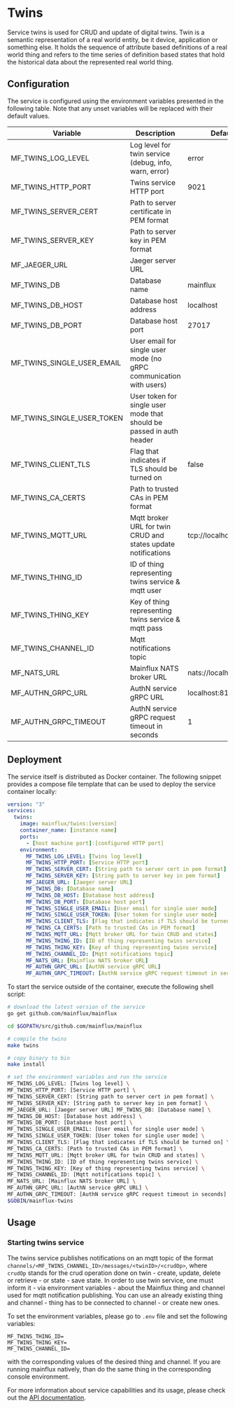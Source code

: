 # Twins

Service twins is used for CRUD and update of digital twins. Twin is a semantic
representation of a real world entity, be it device, application or something
else. It holds the sequence of attribute based definitions of a real world thing
and refers to the time series of definition based states that hold the
historical data about the represented real world thing.

## Configuration

The service is configured using the environment variables presented in the
following table. Note that any unset variables will be replaced with their
default values.

| Variable                   | Description                                                          | Default               |
|----------------------------|----------------------------------------------------------------------|-----------------------|
| MF_TWINS_LOG_LEVEL         | Log level for twin service (debug, info, warn, error)                | error                 |
| MF_TWINS_HTTP_PORT         | Twins service HTTP port                                              | 9021                  |
| MF_TWINS_SERVER_CERT       | Path to server certificate in PEM format                             |                       |
| MF_TWINS_SERVER_KEY        | Path to server key in PEM format                                     |                       |
| MF_JAEGER_URL              | Jaeger server URL                                                    |                       |
| MF_TWINS_DB                | Database name                                                        | mainflux              |
| MF_TWINS_DB_HOST           | Database host address                                                | localhost             |
| MF_TWINS_DB_PORT           | Database host port                                                   | 27017                 |
| MF_TWINS_SINGLE_USER_EMAIL | User email for single user mode (no gRPC communication with users)   |                       |
| MF_TWINS_SINGLE_USER_TOKEN | User token for single user mode that should be passed in auth header |                       |
| MF_TWINS_CLIENT_TLS        | Flag that indicates if TLS should be turned on                       | false                 |
| MF_TWINS_CA_CERTS          | Path to trusted CAs in PEM format                                    |                       |
| MF_TWINS_MQTT_URL          | Mqtt broker URL for twin CRUD and states update notifications        | tcp://localhost:1883  |
| MF_TWINS_THING_ID          | ID of thing representing twins service & mqtt user                   |                       |
| MF_TWINS_THING_KEY         | Key of thing representing twins service & mqtt pass                  |                       |
| MF_TWINS_CHANNEL_ID        | Mqtt notifications topic                                             |                       |
| MF_NATS_URL                | Mainflux NATS broker URL                                             | nats://localhost:4222 |
| MF_AUTHN_GRPC_URL          | AuthN service gRPC URL                                               | localhost:8181        |
| MF_AUTHN_GRPC_TIMEOUT      | AuthN service gRPC request timeout in seconds                        | 1                     |

## Deployment

The service itself is distributed as Docker container. The following snippet
provides a compose file template that can be used to deploy the service container
locally:

```yaml
version: "3"
services:
  twins:
    image: mainflux/twins:[version]
    container_name: [instance name]
    ports:
      - [host machine port]:[configured HTTP port]
    environment:
      MF_TWINS_LOG_LEVEL: [Twins log level]
      MF_TWINS_HTTP_PORT: [Service HTTP port]
      MF_TWINS_SERVER_CERT: [String path to server cert in pem format]
      MF_TWINS_SERVER_KEY: [String path to server key in pem format]
      MF_JAEGER_URL: [Jaeger server URL]
      MF_TWINS_DB: [Database name]
      MF_TWINS_DB_HOST: [Database host address]
      MF_TWINS_DB_PORT: [Database host port]
      MF_TWINS_SINGLE_USER_EMAIL: [User email for single user mode]
      MF_TWINS_SINGLE_USER_TOKEN: [User token for single user mode]
      MF_TWINS_CLIENT_TLS: [Flag that indicates if TLS should be turned on]
      MF_TWINS_CA_CERTS: [Path to trusted CAs in PEM format]
      MF_TWINS_MQTT_URL: [Mqtt broker URL for twin CRUD and states]
      MF_TWINS_THING_ID: [ID of thing representing twins service]
      MF_TWINS_THING_KEY: [Key of thing representing twins service]
      MF_TWINS_CHANNEL_ID: [Mqtt notifications topic]
      MF_NATS_URL: [Mainflux NATS broker URL]
      MF_AUTHN_GRPC_URL: [AuthN service gRPC URL]
      MF_AUTHN_GRPC_TIMEOUT: [AuthN service gRPC request timeout in seconds]
```

To start the service outside of the container, execute the following shell script:

```bash
# download the latest version of the service
go get github.com/mainflux/mainflux

cd $GOPATH/src/github.com/mainflux/mainflux

# compile the twins
make twins

# copy binary to bin
make install

# set the environment variables and run the service
MF_TWINS_LOG_LEVEL: [Twins log level] \
MF_TWINS_HTTP_PORT: [Service HTTP port] \
MF_TWINS_SERVER_CERT: [String path to server cert in pem format] \
MF_TWINS_SERVER_KEY: [String path to server key in pem format] \
MF_JAEGER_URL: [Jaeger server URL] MF_TWINS_DB: [Database name] \
MF_TWINS_DB_HOST: [Database host address] \
MF_TWINS_DB_PORT: [Database host port] \
MF_TWINS_SINGLE_USER_EMAIL: [User email for single user mode] \
MF_TWINS_SINGLE_USER_TOKEN: [User token for single user mode] \
MF_TWINS_CLIENT_TLS: [Flag that indicates if TLS should be turned on] \
MF_TWINS_CA_CERTS: [Path to trusted CAs in PEM format] \
MF_TWINS_MQTT_URL: [Mqtt broker URL for twin CRUD and states] \
MF_TWINS_THING_ID: [ID of thing representing twins service] \
MF_TWINS_THING_KEY: [Key of thing representing twins service] \
MF_TWINS_CHANNEL_ID: [Mqtt notifications topic] \
MF_NATS_URL: [Mainflux NATS broker URL] \
MF_AUTHN_GRPC_URL: [AuthN service gRPC URL] \
MF_AUTHN_GRPC_TIMEOUT: [AuthN service gRPC request timeout in seconds] \
$GOBIN/mainflux-twins
```

## Usage

### Starting twins service

The twins service publishes notifications on an mqtt topic of the format
`channels/<MF_TWINS_CHANNEL_ID>/messages/<twinID>/<crudOp>`, where `crudOp`
stands for the crud operation done on twin - create, update, delete or
retrieve - or state - save state. In order to use twin service, one must
inform it - via environment variables - about the Mainflux thing and
channel used for mqtt notification publishing. You can use an already existing
thing and channel - thing has to be connected to channel - or create new ones.

To set the environment variables, please go to `.env` file and set the following
variables:

```
MF_TWINS_THING_ID=
MF_TWINS_THING_KEY=
MF_TWINS_CHANNEL_ID=
```

with the corresponding values of the desired thing and channel. If you are
running mainflux natively, than do the same thing in the corresponding console
environment.

For more information about service capabilities and its usage, please check out
the [API documentation](swagger.yaml).

[doc]: http://mainflux.readthedocs.io
